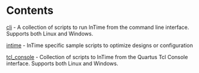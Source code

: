 # Contents

[cli](cli/) - A collection of scripts to run InTime from the command line interface. Supports both Linux and Windows.

[intime](intime/) - InTime specific sample scripts to optimize designs or configuration

[tcl_console](tcl_console/) - Collection of scripts to InTime from the Quartus Tcl Console interface. Supports both Linux and Windows.
